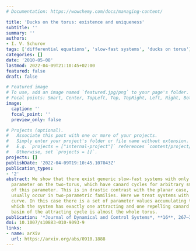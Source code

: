 ```yaml
---
# Documentation: https://wowchemy.com/docs/managing-content/

title: 'Ducks on the torus: existence and uniqueness'
subtitle: ''
summary: ''
authors:
- I. V. Schurov
tags: ['differential equations', 'slow-fast systems', 'ducks on torus']
categories: []
date: '2010-05-08'
lastmod: 2022-04-09T21:10:45+02:00
featured: false
draft: false

# Featured image
# To use, add an image named `featured.jpg/png` to your page's folder.
# Focal points: Smart, Center, TopLeft, Top, TopRight, Left, Right, BottomLeft, Bottom, BottomRight.
image:
  caption: ''
  focal_point: ''
  preview_only: false

# Projects (optional).
#   Associate this post with one or more of your projects.
#   Simply enter your project's folder or file name without extension.
#   E.g. `projects = ["internal-project"]` references `content/project/deep-learning/index.md`.
#   Otherwise, set `projects = []`.
projects: []
publishDate: '2022-04-09T19:10:45.107043Z'
publication_types:
- '2'
abstract: We show that there exist generic slow-fast systems with only one (time-scaling)
  parameter on the two-torus, which have canard cycles for arbitrary small values
  of this parameter. This is in drastic contrast with the planar case, where canards
  usually occur in two-parametric families. Here we treat systems with a convex slow
  curve. In this case there is a set of parameter values accumulating to zero for
  which the system has exactly one attracting and one repelling canard cycle. The
  basin of the attracting cycle is almost the whole torus.
publication: '*Journal of Dynamical and Control Systems*, **16**, 267–300'
doi: 10.1007/s10883-010-9093-9
links:
- name: arXiv
  url: https://arxiv.org/abs/0910.1888
---
```

